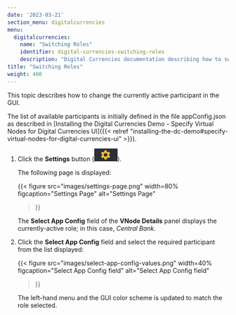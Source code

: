 ```yaml
---
date: '2023-03-21'
section_menu: digitalcurrencies
menu:
  digitalcurrencies:
    name: "Switching Roles"
    identifier: digital-currencies-switching-roles
    description: "Digital Currencies documentation describing how to switches roles in the GUI"
title: "Switching Roles"
weight: 400
---
```


This topic describes how to change the currently active participant in the GUI.

The list of available participants is initially defined in the file appConfig.json as described in [Installing the Digital Currencies Demo - Specify Virtual Nodes for Digital Currencies UI]({{< relref "installing-the-dc-demo#specify-virtual-nodes-for-digital-currencies-ui" >}}).

1. Click the **Settings** button (![](images/setting-buttons.png)).

   The following page is displayed:
  
   {{< 
      figure
	  src="images/settings-page.png"
      width=80%
	  figcaption="Settings Page"
	  alt="Settings Page"
   >}}
     
   The **Select App Config** field of the **VNode Details** panel displays the currently-active role; in this case, *Central Bank*.    

2. Click the **Select App Config** field and select the required participant from the list displayed:

   {{< 
      figure
	  src="images/select-app-config-values.png"
      width=40%
	  figcaption="Select App Config field"
	  alt="Select App Config field"
   >}}


   The left-hand menu and the GUI color scheme is updated to match the role selected.